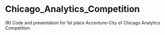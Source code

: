 Chicago_Analytics_Competition
=============================

(R) Code and presentation for 1st place Accenture-City of Chicago Analytics Competition
